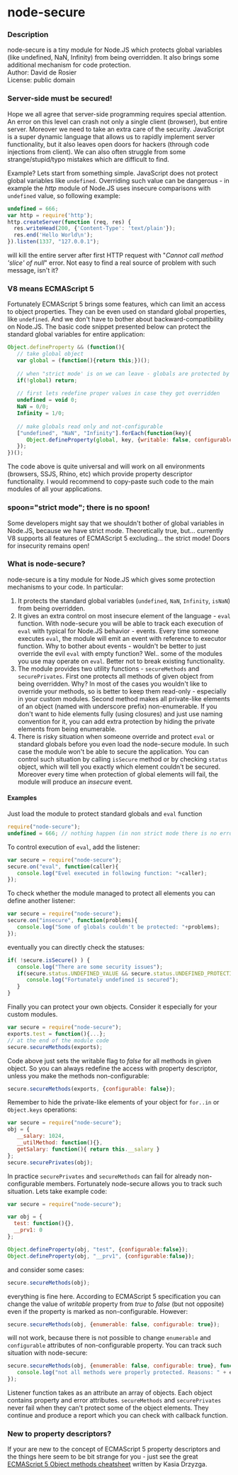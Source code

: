 node-secure
===========

### Description
node-secure is a tiny module for Node.JS which protects global variables (like undefined, NaN, Infinity)
from being overridden. It also brings some additional mechanism for code protection. <br/>
Author: David de Rosier<br/>
License: public domain 

### Server-side must be secured!

Hope we all agree that server-side programming requires special attention. 
An error on this level can crash not only a single client (browser), but entire
server. Moreover we need to take an extra care of the security.
JavaScript is a super dynamic language that allows us to rapidly implement server functionality, 
but it also leaves open doors for hackers (through code injections from client). 
We can also often struggle from some strange/stupid/typo mistakes which are difficult to find. 

Example? Lets start from something simple. JavaScript does not protect 
global variables like `undefined`. Overriding such value can be dangerous -
in example the _http_ module of Node.JS uses insecure comparisons with `undefined` value,
so following example:

```js
undefined = 666;
var http = require('http');
http.createServer(function (req, res) {
  res.writeHead(200, {'Content-Type': 'text/plain'});
  res.end('Hello World\n');
}).listen(1337, "127.0.0.1");
```

will kill the entire server after first HTTP request with 
"_Cannot call method 'slice' of null_" error. Not easy to find a real source of 
problem with such message, isn't it?


### V8 means ECMAScript 5

Fortunately ECMAScript 5 brings some features, which can limit
an access to object properties. They can be even used on standard global properties, 
like `undefined`. And we don't have to bother about backward-compatibility on Node.JS. 
The basic code snippet presented below can protect the standard global variables for
entire application:

```js
Object.defineProperty && (function(){
   // take global object
   var global = (function(){return this;})();
   
   // when "strict mode' is on we can leave - globals are protected by default
   if(!global) return;
   
   // first lets redefine proper values in case they got overridden
   undefined = void 0;
   NaN = 0/0;
   Infinity = 1/0;
   
   // make globals read only and not-configurable
   ["undefined", "NaN", "Infinity"].forEach(function(key){
      Object.defineProperty(global, key, {writable: false, configurable: false});
   });
})();
```

The code above is quite universal and will work on all environments (browsers, SSJS, Rhino, etc)
which provide property descriptor functionality. I would recommend to copy-paste such
code to the main modules of all your applications. 


### spoon="strict mode"; there is no spoon!

Some developers might say that we shouldn't bother of global variables in Node.JS, because 
we have strict mode. Theoretically true, but... currently V8 supports all features of ECMAScript 5 excluding...
the strict mode! Doors for insecurity remains open!


### What is node-secure?

node-secure is a tiny module for Node.JS which gives some protection mechanisms to your code.
In particular:

1. It protects the standard global variables (`undefined`, `NaN`, `Infinity`, `isNaN`) from being overridden.
2. It gives an extra control on most insecure element of the language - `eval` function. With
node-secure you will be able to track each execution of `eval` with typical for Node.JS 
behavior - events. Every time someone executes `eval`, the module will emit an event with
reference to executor function. Why to bother about events - wouldn't be better to just
override the evil `eval` with empty function? Wel.. some of the modules you use may operate on `eval`. Better not to
break existing functionality.   
3. The module provides two utility functions - `secureMethods` and `securePrivates`.
First one protects all methods of given object from being overridden. Why? In most of the cases
you wouldn't like to override your methods, so is better to keep them read-only - especially 
in your custom modules.
Second method makes all private-like elements of an object (named with underscore prefix) non-enumerable. 
If you don't want to hide elements fully (using closures) and just use naming convention for it,
you can add extra protection by hiding the private elements from being enumerable.
4. There is risky situation when someone override and protect `eval` or standard globals before
you even load the node-secure module. In such case the module won't be able to secure
the application. You can control such situation by calling `isSecure` method or by checking 
`status` object, which will tell you exactly which element couldn't be secured. Moreover
every time when protection of global elements will fail, the module will produce an _insecure_ event.   


#### Examples

Just load the module to protect standard globals and `eval` function 

```js
require("node-secure");
undefined = 666; // nothing happen (in non strict mode there is no error, however the value won't be overridden)
```

To control execution of `eval`, add the listener:

```js
var secure = require("node-secure");
secure.on("eval", function(caller){
   console.log("Evel executed in following function: "+caller);
});
```

To check whether the module managed to protect all elements you can define another listener:

```js
var secure = require("node-secure");
secure.on("insecure", function(problems){
   console.log("Some of globals couldn't be protected: "+problems);
});
```

eventually you can directly check the statuses:

```js
if( !secure.isSecure() ) {
   console.log("There are some security issues");
   if(secure.status.UNDEFINED_VALUE && secure.status.UNDEFINED_PROTECTION) {
      console.log("Fortunately undefined is secured");
   } 
}
```

Finally you can protect your own objects. Consider it especially for your custom modules.

```js
var secure = require("node-secure");
exports.test = function(){...};
// at the end of the module code
secure.secureMethods(exports);
```

Code above just sets the writable flag to _false_ for all methods in given object. So you can always
redefine the access with property descriptor, unless you make the methods non-configurable:

```js
secure.secureMethods(exports, {configurable: false});
```

Remember to hide the private-like elements of your object for `for..in` or `Object.keys` operations:

```js
var secure = require("node-secure");
obj = {
   __salary: 1024,
   __utilMethod: function(){},
   getSalary: function(){ return this.__salary }
}; 
secure.securePrivates(obj);
```

In practice `securePrivates` and `secureMethods` can fail for already non-configurable members.
Fortunately node-secure allows you to track such situation. Lets take example code:

```js
var secure = require("node-secure");

var obj = {
  test: function(){},
  __prv1: 0
};

Object.defineProperty(obj, "test", {configurable:false});
Object.defineProperty(obj, "__prv1", {configurable:false});
```

and consider some cases:

```js
secure.secureMethods(obj);
```

everything is fine here. According to ECMAScript 5 specification you can change the value of _writable_ 
property from _true_ to _false_ (but not opposite) even if the property is marked as non-configurable.
However:

```js
secure.secureMethods(obj, {enumerable: false, configurable: true});
```

will not work, because there is not possible to change `enumerable` and `configurable` attributes
of non-configurable property. You can track such situation with node-secure:

```js
secure.secureMethods(obj, {enumerable: false, configurable: true}, function(errors){
   console.log("not all methods were properly protected. Reasons: " + errors);
});
```

Listener function takes as an attribute an array of objects. Each object contains 
property and error attributes. `secureMethods` and `securePrivates` never fail when
they can't protect some of the object elements. They continue and produce a report
which you can check with callback function. 


### New to property descriptors?

If your are new to the concept of ECMAScript 5 property descriptors and the things here seem to 
be bit strange for you - just see the great 
[ECMAScript 5 Object methods cheatsheet](http://kasia.drzyzga.pl/2011/06/ecmascript-5-object-methods-cheatsheet/) 
written by Kasia Drzyzga. 
 
